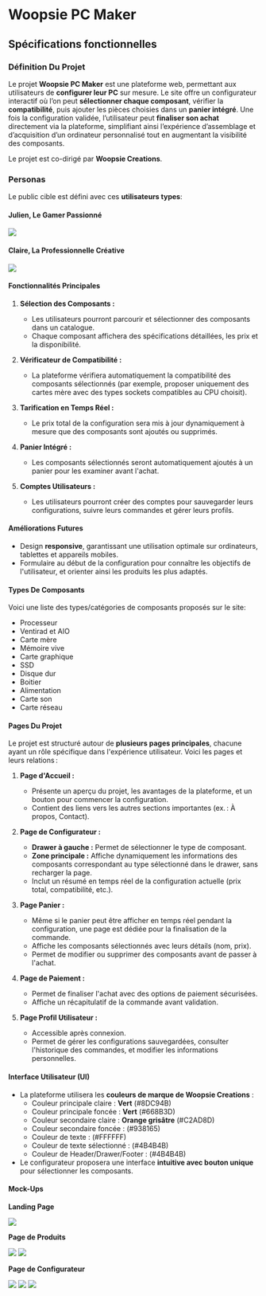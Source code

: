 # Woopsie PC Maker

## Spécifications fonctionnelles

### Définition Du Projet

Le projet **Woopsie PC Maker** est une plateforme web, permettant aux utilisateurs de **configurer leur PC** sur mesure. Le site offre un configurateur interactif où l’on peut **sélectionner chaque composant**, vérifier la **compatibilité**, puis ajouter les pièces choisies dans un **panier intégré**. Une fois la configuration validée, l’utilisateur peut **finaliser son achat** directement via la plateforme, simplifiant ainsi l’expérience d’assemblage et d’acquisition d’un ordinateur personnalisé tout en augmentant la visibilité des composants.

Le projet est co-dirigé par **Woopsie Creations**.

### Personas

Le public cible est défini avec ces **utilisateurs types**:

#### Julien, Le Gamer Passionné

![](./docs/persona1.png)

#### Claire, La Professionnelle Créative

![](./docs/persona2.png)

#### Fonctionnalités Principales

1. **Sélection des Composants :**
   - Les utilisateurs pourront parcourir et sélectionner des composants dans un catalogue.
   - Chaque composant affichera des spécifications détaillées, les prix et la disponibilité.

2. **Vérificateur de Compatibilité :**
   - La plateforme vérifiera automatiquement la compatibilité des composants sélectionnés (par exemple, proposer uniquement des cartes mère avec des types sockets compatibles au CPU choisit).

3. **Tarification en Temps Réel :**
   - Le prix total de la configuration sera mis à jour dynamiquement à mesure que des composants sont ajoutés ou supprimés.

4. **Panier Intégré :**
   - Les composants sélectionnés seront automatiquement ajoutés à un panier pour les examiner avant l'achat.

5. **Comptes Utilisateurs :**
   - Les utilisateurs pourront créer des comptes pour sauvegarder leurs configurations, suivre leurs commandes et gérer leurs profils.

#### Améliorations Futures

- Design **responsive**, garantissant une utilisation optimale sur ordinateurs, tablettes et appareils mobiles.
- Formulaire au début de la configuration pour connaître les objectifs de l'utilisateur, et orienter ainsi les produits les plus adaptés.

#### Types De Composants

Voici une liste des types/catégories de composants proposés sur le site:

- Processeur
- Ventirad et AIO
- Carte mère
- Mémoire vive
- Carte graphique
- SSD
- Disque dur
- Boitier
- Alimentation
- Carte son
- Carte réseau

#### Pages Du Projet

Le projet est structuré autour de **plusieurs pages principales**, chacune ayant un rôle spécifique dans l'expérience utilisateur. Voici les pages et leurs relations :

1. **Page d'Accueil :**
   - Présente un aperçu du projet, les avantages de la plateforme, et un bouton pour commencer la configuration.
   - Contient des liens vers les autres sections importantes (ex. : À propos, Contact).

2. **Page de Configurateur :**
   - **Drawer à gauche :** Permet de sélectionner le type de composant.
   - **Zone principale :** Affiche dynamiquement les informations des composants correspondant au type sélectionné dans le drawer, sans recharger la page.
   - Inclut un résumé en temps réel de la configuration actuelle (prix total, compatibilité, etc.).

3. **Page Panier :**
   - Même si le panier peut être afficher en temps réel pendant la configuration, une page est dédiée pour la finalisation de la commande.
   - Affiche les composants sélectionnés avec leurs détails (nom, prix).
   - Permet de modifier ou supprimer des composants avant de passer à l'achat.

4. **Page de Paiement :**
   - Permet de finaliser l'achat avec des options de paiement sécurisées.
   - Affiche un récapitulatif de la commande avant validation.

5. **Page Profil Utilisateur :**
   - Accessible après connexion.
   - Permet de gérer les configurations sauvegardées, consulter l'historique des commandes, et modifier les informations personnelles.

#### Interface Utilisateur (UI)

- La plateforme utilisera les **couleurs de marque de Woopsie Creations** :
  - Couleur principale claire : **Vert** (#8DC94B)
  - Couleur principale foncée : **Vert** (#668B3D)
  - Couleur secondaire claire : **Orange grisâtre** (#C2AD8D)
  - Couleur secondaire foncée : (#938165)
  - Couleur de texte : (#FFFFFF)
  - Couleur de texte sélectionné : (#4B4B4B)
  - Couleur de Header/Drawer/Footer : (#4B4B4B)
- Le configurateur proposera une interface **intuitive avec bouton unique** pour sélectionner les composants.

#### Mock-Ups

**Landing Page**

![](./docs/landingPage.png)

**Page de Produits**

![](./docs/productsPageVanilla.png)
![](./docs/productsPageOpenItem.png)

**Page de Configurateur**

![](./docs/configPageVanilla.png)
![](./docs/configPageOpenItem.png)
![](./docs/configPageOpenCart.png)
